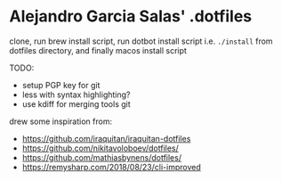 # Alejandro Garcia Salas' .dotfiles

clone, run brew install script, run dotbot install script i.e.  `./install` from dotfiles directory, and  finally macos install script

TODO:
* setup PGP key for git
* less with syntax highlighting?
* use kdiff for merging tools git

drew some inspiration from:
* https://github.com/iraquitan/iraquitan-dotfiles
* https://github.com/nikitavoloboev/dotfiles/
* https://github.com/mathiasbynens/dotfiles/
* https://remysharp.com/2018/08/23/cli-improved
